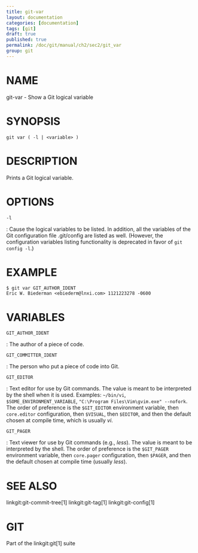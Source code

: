 ```yaml
---
title: git-var
layout: documentation
categories: [documentation]
tags: [git]
draft: true
published: true
permalink: /doc/git/manual/ch2/sec2/git_var
group: git
---
```


NAME
====

git-var - Show a Git logical variable

SYNOPSIS
========

    git var ( -l | <variable> )

DESCRIPTION
===========

Prints a Git logical variable.

OPTIONS
=======

`-l`

:   Cause the logical variables to be listed. In addition, all the variables of the Git configuration file .git/config are listed as well. (However, the configuration variables listing functionality is deprecated in favor of `git config -l`.)

EXAMPLE
=======

    $ git var GIT_AUTHOR_IDENT
    Eric W. Biederman <ebiederm@lnxi.com> 1121223278 -0600

VARIABLES
=========

`GIT_AUTHOR_IDENT`

:   The author of a piece of code.

`GIT_COMMITTER_IDENT`

:   The person who put a piece of code into Git.

`GIT_EDITOR`

:   Text editor for use by Git commands. The value is meant to be interpreted by the shell when it is used. Examples: `~/bin/vi`, `$SOME_ENVIRONMENT_VARIABLE`, `"C:\Program Files\Vim\gvim.exe"
        --nofork`. The order of preference is the `$GIT_EDITOR` environment variable, then `core.editor` configuration, then `$VISUAL`, then `$EDITOR`, and then the default chosen at compile time, which is usually *vi*.

`GIT_PAGER`

:   Text viewer for use by Git commands (e.g., *less*). The value is meant to be interpreted by the shell. The order of preference is the `$GIT_PAGER` environment variable, then `core.pager` configuration, then `$PAGER`, and then the default chosen at compile time (usually *less*).

SEE ALSO
========

linkgit:git-commit-tree\[1\] linkgit:git-tag\[1\] linkgit:git-config\[1\]

GIT
===

Part of the linkgit:git\[1\] suite
